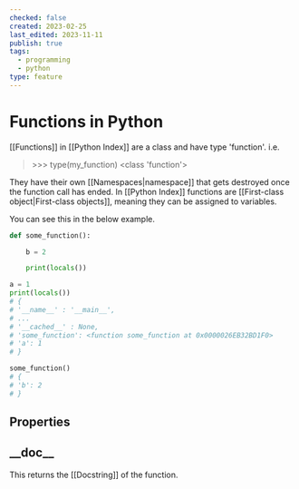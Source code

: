```yaml
---
checked: false
created: 2023-02-25
last_edited: 2023-11-11
publish: true
tags:
  - programming
  - python
type: feature
---
```

# Functions in Python

[[Functions]] in [[Python Index]] are a class and have type 'function'. i.e.

>\>\>\> type(my_function)
>\<class 'function'\>

They have their own [[Namespaces|namespace]] that gets destroyed once the function call has ended. In [[Python Index]] functions are [[First-class object|First-class objects]], meaning they can be assigned to variables.

You can see this in the below example.

```python
def some_function():

    b = 2

    print(locals())

a = 1
print(locals())
# {
# '__name__' : '__main__',
# ...
# '__cached__' : None,
# 'some_function': <function some_function at 0x0000026EB32BD1F0>
# 'a': 1
# }

some_function()
# {
# 'b': 2
# }
```

## Properties

## \_\_doc\_\_

This returns the [[Docstring]] of the function.
